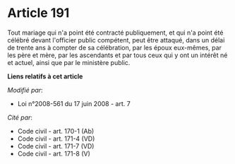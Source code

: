 # Article 191

Tout mariage qui n'a point été contracté publiquement, et qui n'a point été célébré devant l'officier public compétent, peut
être attaqué, dans un délai de trente ans à compter de sa célébration, par les époux eux-mêmes, par les père et mère, par les
ascendants et par tous ceux qui y ont un intérêt né et actuel, ainsi que par le ministère public.

**Liens relatifs à cet article**

_Modifié par_:

  - Loi n°2008-561 du 17 juin 2008 - art. 7

_Cité par_:

  - Code civil - art. 170-1 (Ab)
  - Code civil - art. 171-4 (VD)
  - Code civil - art. 171-7 (VD)
  - Code civil - art. 171-8 (V)
